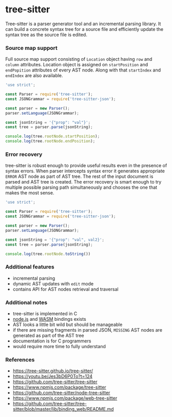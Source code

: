 # tree-sitter

Tree-sitter is a parser generator tool and an incremental parsing library. It can build a concrete syntax tree for a source file and efficiently update the syntax tree as the source file is edited.

### Source map support

Full source map support consisting of `Location` object having `row` and `column` attributes.
Location object is assigned on `startPosition` and `endPopition` attributes of every AST node.
Along with that `startIndex` and `endIndex` are also available.

```js
'use strict';

const Parser = require('tree-sitter');
const JSONGrammar = require('tree-sitter-json');

const parser = new Parser();
parser.setLanguage(JSONGrammar);

const jsonString = '{"prop": "val"}';
const tree = parser.parse(jsonString);

console.log(tree.rootNode.startPosition);
console.log(tree.rootNode.endPosition);
```

### Error recovery

tree-sitter is robust enough to provide useful results even in the presence of syntax errors.
When parser intercepts syntax error it generates appropriate `ERROR` AST node as part of AST tree.
The rest of the input document is parsed and AST tree is created. The error recovery
is smart enough to try multiple possible parsing path simultaneously and chooses the one that makes the most sense.


```js
'use strict';

const Parser = require('tree-sitter');
const JSONGrammar = require('tree-sitter-json');

const parser = new Parser();
parser.setLanguage(JSONGrammar);

const jsonString = '{"prop": "val", val2}';
const tree = parser.parse(jsonString);

console.log(tree.rootNode.toString())
```

### Additional features

 - incremental parsing
 - dynamic AST updates with `edit` mode
 - contains API for AST nodes retrieval and traversal

### Additional notes

 - tree-sitter is implemented in C
 - [node.js](https://github.com/tree-sitter/node-tree-sitter) and [WASM](https://www.npmjs.com/package/web-tree-sitter) bindings exists
 - AST looks a little bit wild but should be manageable
 - if there are missing fragments in parsed JSON, `MISSING` AST nodes are generated as part of the AST tree
 - documentation is for C programmers
 - would require more time to fully understand

### References

 - https://tree-sitter.github.io/tree-sitter/
 - https://youtu.be/Jes3bD6P0To?t=124
 - https://github.com/tree-sitter/tree-sitter
 - https://www.npmjs.com/package/tree-sitter
 - https://github.com/tree-sitter/node-tree-sitter
 - https://www.npmjs.com/package/web-tree-sitter
 - https://github.com/tree-sitter/tree-sitter/blob/master/lib/binding_web/README.md
